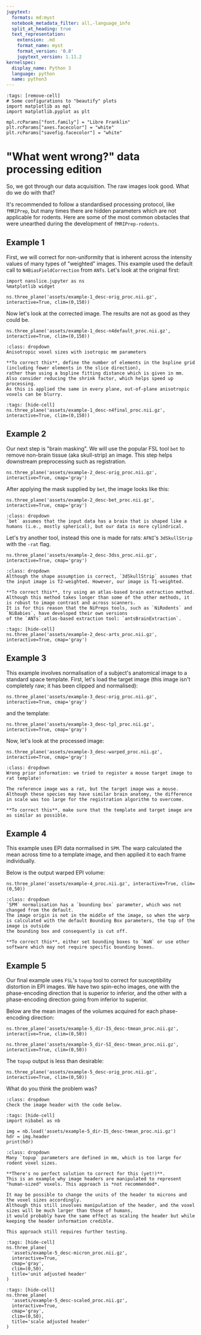 ```yaml
---
jupytext:
  formats: md:myst
  notebook_metadata_filter: all,-language_info
  split_at_heading: true
  text_representation:
    extension: .md
    format_name: myst
    format_version: '0.8'
    jupytext_version: 1.11.2
kernelspec:
  display_name: Python 3
  language: python
  name: python3
---
```

```{code-cell} python
:tags: [remove-cell]
# Some configurations to "beautify" plots
import matplotlib as mpl
import matplotlib.pyplot as plt

mpl.rcParams["font.family"] = "Libre Franklin"
plt.rcParams["axes.facecolor"] = "white"
plt.rcParams["savefig.facecolor"] = "white"
```

# "What went wrong?" data processing edition
So, we got through our data acquisition.
The raw images look good.
What do we do with that? 

It's recommended to follow a standardised processing protocol, like `fMRIPrep`, but many times
there are hidden parameters which are not applicable for rodents.
Here are some of the most common obstacles that were unearthed during the development of
`fMRIPrep-rodents`.

## Example 1
First, we will correct for non-uniformity that is inherent across the intensity values of many types of "weighted" images.
This example used the default call to `N4BiasFieldCorrection` from `ANTs`.
Let's look at the original first:

```{code-cell} python
import nanslice.jupyter as ns
%matplotlib widget

ns.three_plane('assets/example-1_desc-orig_proc.nii.gz', interactive=True, clim=(0,150))
```

Now let's look at the corrected image. The results are not as good as they could be.

```{code-cell} python
ns.three_plane('assets/example-1_desc-n4default_proc.nii.gz', interactive=True, clim=(0,150))
```

```{admonition} What do you think the problem was?
:class: dropdown
Anisotropic voxel sizes with isotropic mm parameters

**To correct this**, define the number of elements in the bspline grid (including fewer elements in the slice direction), 
rather than using a bspline fitting distance which is given in mm.
Also consider reducing the shrink factor, which helps speed up processing.
As this is applied the same in every plane, out-of-plane anisotropic voxels can be blurry.
```

```{code-cell} python
:tags: [hide-cell]
ns.three_plane('assets/example-1_desc-n4final_proc.nii.gz', interactive=True, clim=(0,150))
```

## Example 2
Our next step is "brain masking".
We will use the popular FSL tool `bet` to remove non-brain tissue (aka skull-strip) an image.
This step helps downstream preprocessing such as registration.

```{code-cell} python
ns.three_plane('assets/example-2_desc-orig_proc.nii.gz', interactive=True, cmap='gray')
```

After applying the mask supplied by `bet`, the image looks like this:
```{code-cell} python
ns.three_plane('assets/example-2_desc-bet_proc.nii.gz', interactive=True, cmap='gray')
```

```{admonition} What do you think the problem was?
:class: dropdown
`bet` assumes that the input data has a brain that is shaped like a humans (i.e., mostly spherical), but our data is more cylindrical.
```

Let's try another tool, instead this one is made for rats: `AFNI`'s `3dSkullStrip` with the `-rat` flag.
```{code-cell} python
ns.three_plane('assets/example-2_desc-3dss_proc.nii.gz', interactive=True, cmap='gray')
```

```{admonition} What do you think the problem was?
:class: dropdown
Although the shape assumption is correct, `3dSkullStrip` assumes that the input image is T2-weighted. However, our image is T1-weighted.

**To correct this**, try using an atlas-based brain extraction method.
Although this method takes longer than some of the other methods, it is robust to image contrast and across scanners.
It is for this reason that the NiPreps tools, such as `NiRodents` and `NiBabies`, have developed their own versions 
of the `ANTs` atlas-based extraction tool: `antsBrainExtraction`.
```

```{code-cell} python
:tags: [hide-cell]
ns.three_plane('assets/example-2_desc-arts_proc.nii.gz', interactive=True, cmap='gray')
```

## Example 3
This example involves normalisation of a subject's anatomical image to a standard space template.
First, let's load the target image (this image isn't completely raw; it has been clipped and normalised):
```{code-cell} python
ns.three_plane('assets/example-3_desc-orig_proc.nii.gz', interactive=True, cmap='gray')
```
and the template:
```{code-cell} python
ns.three_plane('assets/example-3_desc-tpl_proc.nii.gz', interactive=True, cmap='gray')
```

Now, let's look at the processed image:
```{code-cell} python
ns.three_plane('assets/example-3_desc-warped_proc.nii.gz', interactive=True, cmap='gray')
```

```{admonition} What do you think the problem was?
:class: dropdown
Wrong prior information: we tried to register a mouse target image to rat template!

The reference image was a rat, but the target image was a mouse.
Although these species may have similar brain anatomy, the difference in scale was too large for the registration algorithm to overcome.

**To correct this**, make sure that the template and target image are as similar as possible.
```

## Example 4
This example uses EPI data normalised in `SPM`.
The warp calculated the mean across time to a template image, and then applied it to each frame individually.

Below is the output warped EPI volume:
```{code-cell} python
ns.three_plane('assets/example-4_proc.nii.gz', interactive=True, clim=(0,50))
```

```{admonition} What was the problem?
:class: dropdown
`SPM` normalisation has a `bounding box` parameter, which was not changed from the default.
The image origin is not in the middle of the image, so when the warp is calculated with the default Bounding Box parameters, the top of the image is outside
the bounding box and consequently is cut off.

**To correct this**, either set bounding boxes to `NaN` or use other software which may not require specific bounding boxes.
```

## Example 5
Our final example uses `FSL`'s `topup` tool to correct for susceptibility distortion in EPI images.
We have two spin-echo images, one with the phase-encoding direction that is superior to inferior, 
and the other with a phase-encoding direction going from inferior to superior.

Below are the mean images of the volumes acquired for each phase-encoding direction:
```{code-cell} python
ns.three_plane('assets/example-5_dir-IS_desc-tmean_proc.nii.gz', interactive=True, clim=(0,50))
```

```{code-cell} python
ns.three_plane('assets/example-5_dir-SI_desc-tmean_proc.nii.gz', interactive=True, clim=(0,50))
```

The `topup` output is less than desirable:
```{code-cell} python
ns.three_plane('assets/example-5_desc-orig_proc.nii.gz', interactive=True, clim=(0,50))
```

What do you think the problem was?
```{hint}
:class: dropdown
Check the image header with the code below.
```
```{code-cell} python
:tags: [hide-cell]
import nibabel as nb

img = nb.load('assets/example-5_dir-IS_desc-tmean_proc.nii.gz')
hdr = img.header
print(hdr)
```

```{admonition} What was the problem?
:class: dropdown
Many `topup` parameters are defined in mm, which is too large for rodent voxel sizes.

**There's no perfect solution to correct for this (yet!)**.
This is an example why image headers are manipulated to represent "human-sized" voxels. This approach is *not recommended*.

It may be possible to change the units of the header to microns and the voxel sizes accordingly.
Although this still involves manipulation of the header, and the voxel sizes will be much larger than those of humans, 
it would probably have the same effect as scaling the header but while keeping the header information credible.

This approach still requires further testing.
```
```{code-cell} python
:tags: [hide-cell]
ns.three_plane(
  'assets/example-5_desc-micron_proc.nii.gz',
  interactive=True,
  cmap='gray',
  clim=(0,50),
  title='unit adjusted header'
)
```
```{code-cell} python
:tags: [hide-cell]
ns.three_plane(
  'assets/example-5_desc-scaled_proc.nii.gz',
  interactive=True,
  cmap='gray',
  clim=(0,50),
  title='scale adjusted header'
)
```